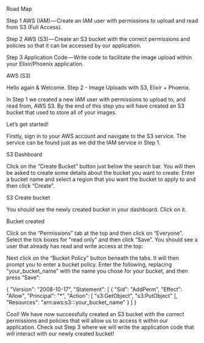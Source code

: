 Road Map

  Step 1 AWS (IAM) — Create an IAM user with permissions to upload and read from S3 (Full Access).

  Step 2 AWS (S3) — Create an S3 bucket with the correct permissions and policies so that it can be accessed by our application.

  Step 3 Application Code — Write code to facilitate the image upload within your Elixir/Phoenix application.


AWS (S3)

Hello again & Welcome. Step 2 - Image Uploads with S3, Elixir + Phoenix.

In Step 1 we created a new IAM user with permissions to upload to, and read from, AWS S3. By the end of this step you will have created an S3 bucket that used to store all of your images.


Let’s get started!

Firstly, sign in to your AWS account and navigate to the S3 service. The service can be found just as we did the IAM service in Step 1.


S3 Dashboard

Click on the “Create Bucket” button just below the search bar. You will then be asked to create some details about the bucket you want to create. Enter a bucket name and select a region that you want the bucket to apply to and then click “Create”.


S3 Create bucket

You should see the newly created bucket in your dashboard. Click on it.


Bucket created

Click on the “Permissions” tab at the top and then click on “Everyone”. Select the tick boxes for "read only" and then click “Save”. You should see a user that already has read and write access at the top:

Next click on the “Bucket Policy” button beneath the tabs. It will then prompt you to enter a bucket policy. Enter the following, replacing “your_bucket_name” with the name you chose for your bucket, and then press “Save”:

{
  "Version": "2008-10-17",
  "Statement": [
  {
  "Sid": "AddPerm",
  "Effect": "Allow",
  "Principal": "*",
  "Action": [
  "s3:GetObject",
  "s3:PutObject"
  ],
  "Resources": "arn:aws:s3:::your_bucket_name"
  }
 ]
}

Cool! We have now successfully created an S3 bucket with the correct permissions and policies that will allow us to access it within our application. Check out Step 3 where we will write the application code that will interact with our newly created bucket!
